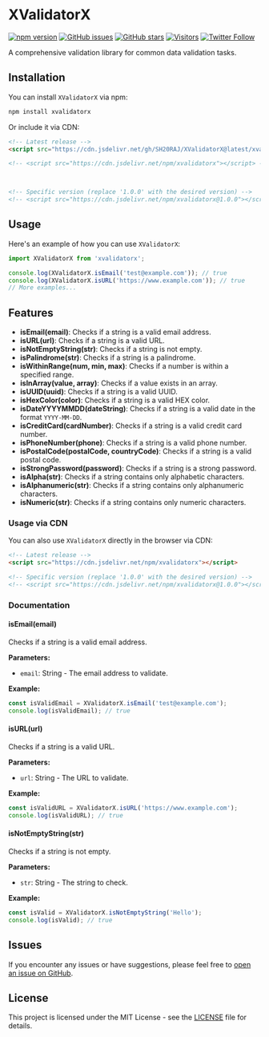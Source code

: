 # XValidatorX

[![npm version](https://img.shields.io/npm/v/xvalidatorx.svg)](https://www.npmjs.com/package/xvalidatorx)
[![GitHub issues](https://img.shields.io/github/issues/SH20RAJ/XValidatorX)](https://github.com/SH20RAJ/XValidatorX/issues)
[![GitHub stars](https://img.shields.io/github/stars/SH20RAJ/XValidatorX)](https://github.com/SH20RAJ/XValidatorX/stargazers)
[![Visitors](https://api.visitorbadge.io/api/visitors?path=https%3A%2F%2Fgithub.com%2FSH20RAJ%2FXValidatorX%2F&labelColor=%23f47373&countColor=%232ccce4&style=flat)](https://visitorbadge.io/status?path=https%3A%2F%2Fgithub.com%2FSH20RAJ%2FXValidatorX%2F)
[![Twitter Follow](https://img.shields.io/twitter/follow/SH20RAJ.svg?style=social)](https://twitter.com/SH20RAJ)

A comprehensive validation library for common data validation tasks.

## Installation

You can install `XValidatorX` via npm:

```bash
npm install xvalidatorx
```

Or include it via CDN:

```html
<!-- Latest release -->
<script src="https://cdn.jsdelivr.net/gh/SH20RAJ/XValidatorX@latest/xvalidatorx.js"></script>

<!-- <script src="https://cdn.jsdelivr.net/npm/xvalidatorx"></script> -->



<!-- Specific version (replace '1.0.0' with the desired version) -->
<!-- <script src="https://cdn.jsdelivr.net/npm/xvalidatorx@1.0.0"></script> -->
```

## Usage

Here's an example of how you can use `XValidatorX`:

```javascript
import XValidatorX from 'xvalidatorx';

console.log(XValidatorX.isEmail('test@example.com')); // true
console.log(XValidatorX.isURL('https://www.example.com')); // true
// More examples...
```

## Features

- **isEmail(email)**: Checks if a string is a valid email address.
- **isURL(url)**: Checks if a string is a valid URL.
- **isNotEmptyString(str)**: Checks if a string is not empty.
- **isPalindrome(str)**: Checks if a string is a palindrome.
- **isWithinRange(num, min, max)**: Checks if a number is within a specified range.
- **isInArray(value, array)**: Checks if a value exists in an array.
- **isUUID(uuid)**: Checks if a string is a valid UUID.
- **isHexColor(color)**: Checks if a string is a valid HEX color.
- **isDateYYYYMMDD(dateString)**: Checks if a string is a valid date in the format `YYYY-MM-DD`.
- **isCreditCard(cardNumber)**: Checks if a string is a valid credit card number.
- **isPhoneNumber(phone)**: Checks if a string is a valid phone number.
- **isPostalCode(postalCode, countryCode)**: Checks if a string is a valid postal code.
- **isStrongPassword(password)**: Checks if a string is a strong password.
- **isAlpha(str)**: Checks if a string contains only alphabetic characters.
- **isAlphanumeric(str)**: Checks if a string contains only alphanumeric characters.
- **isNumeric(str)**: Checks if a string contains only numeric characters.

### Usage via CDN

You can also use `XValidatorX` directly in the browser via CDN:

```html
<!-- Latest release -->
<script src="https://cdn.jsdelivr.net/npm/xvalidatorx"></script>

<!-- Specific version (replace '1.0.0' with the desired version) -->
<!-- <script src="https://cdn.jsdelivr.net/npm/xvalidatorx@1.0.0"></script> -->
```

### Documentation

#### isEmail(email)

Checks if a string is a valid email address.

**Parameters:**
- `email`: String - The email address to validate.

**Example:**
```javascript
const isValidEmail = XValidatorX.isEmail('test@example.com');
console.log(isValidEmail); // true
```

#### isURL(url)

Checks if a string is a valid URL.

**Parameters:**
- `url`: String - The URL to validate.

**Example:**
```javascript
const isValidURL = XValidatorX.isURL('https://www.example.com');
console.log(isValidURL); // true
```

#### isNotEmptyString(str)

Checks if a string is not empty.

**Parameters:**
- `str`: String - The string to check.

**Example:**
```javascript
const isValid = XValidatorX.isNotEmptyString('Hello');
console.log(isValid); // true
```

<!-- #### More Methods...

You can find detailed examples and parameters for all methods in the XValidatorX Documentation. -->

## Issues

If you encounter any issues or have suggestions, please feel free to [open an issue on GitHub](https://github.com/SH20RAJ/XValidatorX/issues).

## License

This project is licensed under the MIT License - see the [LICENSE](LICENSE) file for details.